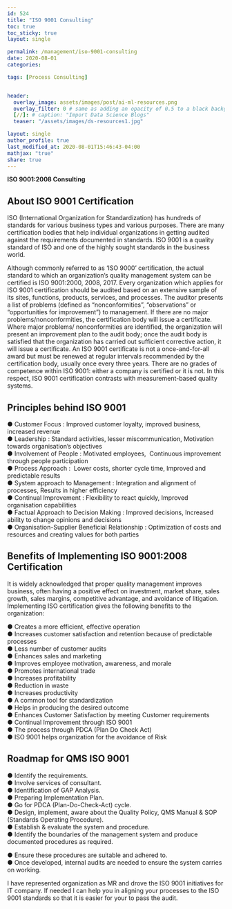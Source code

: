 ```yaml
---
id: 524    
title: "ISO 9001 Consulting"
toc: true
toc_sticky: true
layout: single

permalink: /management/iso-9001-consulting
date: 2020-08-01
categories:

tags: [Process Consulting]


header:
  overlay_image: assets/images/post/ai-ml-resources.png
  overlay_filter: 0 # same as adding an opacity of 0.5 to a black background
  [//]: # caption: "Import Data Science Blogs"
  teaser: "/assets/images/ds-resources1.jpg"

layout: single
author_profile: true
last_modified_at: 2020-08-01T15:46:43-04:00
mathjax: "true"
share: true
---
```


**ISO 9001:2008 Consulting**

## About ISO 9001 Certification

ISO (International Organization for Standardization) has hundreds of standards for various business types and various purposes. There are many certification bodies that help individual organizations in getting audited against the requirements documented in standards. ISO 9001 is a quality standard of ISO and one of the highly sought standards in the business world.

Although commonly referred to as ‘ISO 9000’ certification, the actual standard to which an organization’s quality management system can be certified is ISO 9001:2000, 2008, 2017. Every organization which applies for ISO 9001 certification should be audited based on an extensive sample of its sites, functions, products, services, and processes. The auditor presents a list of problems (defined as “nonconformities”, “observations” or “opportunities for improvement”) to management. If there are no major problems/nonconformities, the certification body will issue a certificate. Where major problems/ nonconformities are identified, the organization will present an improvement plan to the audit body; once the audit body is satisfied that the organization has carried out sufficient corrective action, it will issue a certificate. An ISO 9001 certificate is not a once-and-for-all award but must be renewed at regular intervals recommended by the certification body, usually once every three years. There are no grades of competence within ISO 9001: either a company is certified or it is not. In this respect, ISO 9001 certification contrasts with measurement-based quality systems. 

## Principles behind ISO 9001

● Customer Focus : Improved customer loyalty, improved business, increased revenue  
● Leadership : Standard activities, lesser miscommunication, Motivation towards organisation’s objectives  
● Involvement of People : Motivated employees,  Continuous improvement through people participation  
● Process Approach :  Lower costs, shorter cycle time, Improved and predictable results  
● System approach to Management : Integration and alignment of processes, Results in higher efficiency  
● Continual Improvement : Flexibility to react quickly, Improved organisation capabilities  
● Factual Approach to Decision Making : Improved decisions, Increased ability to change opinions and decisions  
● Organisation-Supplier Beneficial Relationship : Optimization of costs and resources and creating values for both parties

## Benefits of Implementing ISO 9001:2008 Certification

It is widely acknowledged that proper quality management improves business, often having a positive effect on investment, market share, sales growth, sales margins, competitive advantage, and avoidance of litigation. Implementing ISO certification gives the following benefits to the organization:

● Creates a more efficient, effective operation  
● Increases customer satisfaction and retention because of predictable processes  
● Less number of customer audits  
● Enhances sales and marketing  
● Improves employee motivation, awareness, and morale  
● Promotes international trade  
● Increases profitability  
● Reduction in waste  
● Increases productivity  
● A common tool for standardization  
● Helps in producing the desired outcome  
● Enhances Customer Satisfaction by meeting Customer requirements  
● Continual Improvement through ISO 9001  
● The process through PDCA (Plan Do Check Act)  
● ISO 9001 helps organization for the avoidance of Risk

## **Roadmap for QMS ISO 9001**

● Identify the requirements.  
● Involve services of consultant.  
● Identification of GAP Analysis.  
● Preparing Implementation Plan.  
● Go for PDCA (Plan-Do-Check-Act) cycle.  
● Design, implement, aware about the Quality Policy, QMS Manual & SOP (Standards Operating Procedure).  
● Establish & evaluate the system and procedure.  
● Identify the boundaries of the management system and produce documented procedures as required.

● Ensure these procedures are suitable and adhered to.  
● Once developed, internal audits are needed to ensure the system carries on working.

I have represented organization as MR and drove the ISO 9001 initiatives for IT company. If needed I can help you in aligning your processes to the ISO 9001 standards so that it is easier for your to pass the audit.